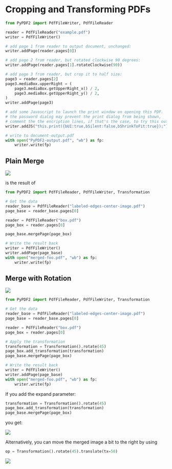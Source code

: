 # Cropping and Transforming PDFs

```python
from PyPDF2 import PdfFileWriter, PdfFileReader

reader = PdfFileReader("example.pdf")
writer = PdfFileWriter()

# add page 1 from reader to output document, unchanged:
writer.addPage(reader.pages[0])

# add page 2 from reader, but rotated clockwise 90 degrees:
writer.addPage(reader.pages[1].rotateClockwise(90))

# add page 3 from reader, but crop it to half size:
page3 = reader.pages[2]
page3.mediaBox.upperRight = (
    page3.mediaBox.getUpperRight_x() / 2,
    page3.mediaBox.getUpperRight_y() / 2,
)
writer.addPage(page3)

# add some Javascript to launch the print window on opening this PDF.
# the password dialog may prevent the print dialog from being shown,
# comment the the encription lines, if that's the case, to try this out:
writer.addJS("this.print({bUI:true,bSilent:false,bShrinkToFit:true});")

# write to document-output.pdf
with open("PyPDF2-output.pdf", "wb") as fp:
    writer.write(fp)
```

## Plain Merge

![](plain-merge.png)

is the result of

```python
from PyPDF2 import PdfFileReader, PdfFileWriter, Transformation

# Get the data
reader_base = PdfFileReader("labeled-edges-center-image.pdf")
page_base = reader_base.pages[0]

reader = PdfFileReader("box.pdf")
page_box = reader.pages[0]

page_base.mergePage(page_box)

# Write the result back
writer = PdfFileWriter()
writer.addPage(page_base)
with open("merged-foo.pdf", "wb") as fp:
    writer.write(fp)
```

## Merge with Rotation

![](merge-45-deg-rot.png)

```python
from PyPDF2 import PdfFileReader, PdfFileWriter, Transformation

# Get the data
reader_base = PdfFileReader("labeled-edges-center-image.pdf")
page_base = reader_base.pages[0]

reader = PdfFileReader("box.pdf")
page_box = reader.pages[0]

# Apply the transformation
transformation = Transformation().rotate(45)
page_box.add_transformation(transformation)
page_base.mergePage(page_box)

# Write the result back
writer = PdfFileWriter()
writer.addPage(page_base)
with open("merged-foo.pdf", "wb") as fp:
    writer.write(fp)
```

If you add the expand parameter:

```python
transformation = Transformation().rotate(45)
page_box.add_transformation(transformation)
page_base.mergePage(page_box)
```

you get:

![](merge-rotate-expand.png)

Alternatively, you can move the merged image a bit to the right by using

```python
op = Transformation().rotate(45).translate(tx=50)
```

![](merge-translated.png)
